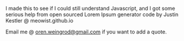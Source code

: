 I made this to see if I could still understand Javascript, and I got some serious help from open sourced Lorem Ipsum generator code by Justin Kestler @ meowist.github.io

Email me @ oren.weingrod@gmail.com if you want to add a quote.
